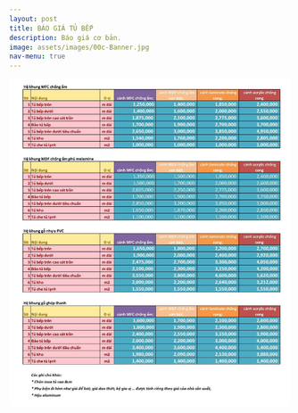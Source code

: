 ```yaml
---
layout: post
title: BÁO GIÁ TỦ BẾP
description: Báo giá cơ bản.
image: assets/images/00c-Banner.jpg
nav-menu: true
---
```


<!-- Two -->
<section id="bao gia" class="spotlights">
<div class="inner">
		<img src="assets/images/bao-gia/bao-gia-tu-bep.jpg" alt="bao gia tu bep" data-position="center center" />
</div>		
</section>